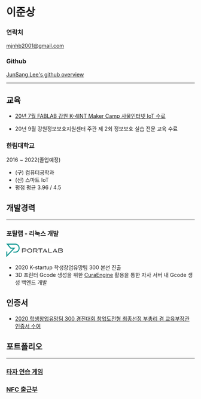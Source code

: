 # 이준상

### 연락처
mjnhb2001@gmail.com

### Github
[JunSang Lee's github overview](https://github.com/Thrada)

---

## 교육

- [20년 7월 FABLAB 강원 K-4INT Maker Camp 사물인터넷 IoT 수료](https://github.com/Thrada/JunSang-Lee/blob/master/%EC%99%B8%EB%B6%80%ED%99%9C%EB%8F%99/K-4INT%20Maker%20Camp%20%EC%82%AC%EB%AC%BC%EC%9D%B8%ED%84%B0%EB%84%B7%20IoT.md)

- 20년 9월 강원정보보호지원센터 주관 제 2회 정보보호 실습 전문 교육 수료

### 한림대학교

2016 ~ 2022(졸업예정)

- (구) 컴퓨터공학과
- (신) 스마트 IoT
- 평점 평균 3.96 / 4.5

## 개발경력
---
### 포탈랩 - 리눅스 개발
<img src = "./Portalab_Logo_type_C.png" height="30%" width="30%"></img>
 - 2020 K-startup 학생창업유망팀 300 본선 진출
 - 3D 프린터 Gcode 생성을 위한 [CuraEngine](https://github.com/Ultimaker/CuraEngine) 활용을 통한 자사 서버 내 Gcode 생성 백엔드 개발

 ## 인증서
  - [2020 학생창업유망팀 300 경진대회 창업도전형 최종선정 부총리 겸 교육부장관 인증서 수여](https://github.com/Thrada/JunSang-Lee/blob/master/%EC%99%B8%EB%B6%80%ED%99%9C%EB%8F%99/2020%20%ED%95%99%EC%83%9D%EC%B0%BD%EC%97%85%EC%9C%A0%EB%A7%9D%ED%8C%80%20300.md)

## 포트폴리오
---
### [타자 연습 게임](https://github.com/Thrada/JunSang-Lee/blob/master/Portfolio/%ED%83%80%EC%9E%90%EC%97%B0%EC%8A%B5%EA%B2%8C%EC%9E%84.md)
### [NFC 출근부](https://github.com/Thrada/JunSang-Lee/blob/master/Portfolio/NFC%20%EC%B6%9C%EA%B7%BC%EB%B6%80.md)